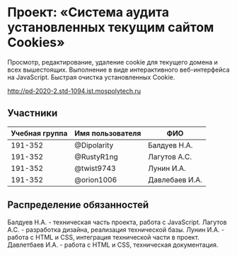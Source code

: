 # Проект: «Система аудита установленных текущим сайтом Cookies»

Просмотр, редактирование, удаление cookie для текущего домена и всех вышестоящих. Выполнение в виде интерактивного веб-интерфейса на JavaScript. 
Быстрая очистка установленных Cookie.

http://pd-2020-2.std-1094.ist.mospolytech.ru

## Участники

| Учебная группа | Имя пользователя | ФИО                      |
|----------------|------------------|--------------------------|
| 191-352        | @Dipolarity      | Балдуев Н.А.             |
| 191-352        | @RustyR1ng       | Лагутов А.С.             |
| 191-352        | @twist9743       | Лунин И.А.               |
| 191-352        | @orion1006       | Давлебаев И.А.           |

## Распределение обязанностей

Балдуев Н.А. - техническая часть проекта, работа с JavaScript.
Лагутов А.С. - разработка дизайна, реализация технической базы.
Лунин И.А. - работа с HTML и CSS, интеграция технической части в проект.
Давлетбаев И.А. - работа с HTML и CSS, техническая документация.
